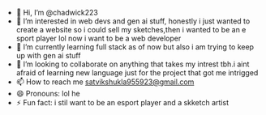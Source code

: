 - 👋 Hi, I’m @chadwick223
- 👀 I’m interested in web devs and gen ai stuff, honestly i just wanted to create a website so i could sell my sketches,then i wanted to be an e sport player lol now i want to be a web developer
- 🌱 I’m currently learning full stack as of now but also i am trying to keep up with gen ai stuff
- 💞️ I’m looking to collaborate on  anything that takes my intrest tbh.i aint afraid of learning new language just for the project that got me intrigged
- 📫 How to reach me  satvikshukla955923@gmail.com
- 😄 Pronouns: lol he
- ⚡ Fun fact: i stil want to be an esport player and a skketch artist

<!---
chadwick223/chadwick223 is a ✨ special ✨ repository because its `README.md` (this file) appears on your GitHub profile.
You can click the Preview link to take a look at your changes.
--->
